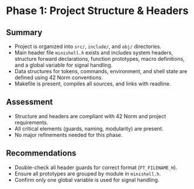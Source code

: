# Phase 1: Project Structure & Headers

## Summary
- Project is organized into `src/`, `include/`, and `obj/` directories.
- Main header file `minishell.h` exists and includes system headers, structure forward declarations, function prototypes, macro definitions, and a global variable for signal handling.
- Data structures for tokens, commands, environment, and shell state are defined using 42 Norm conventions.
- Makefile is present, compiles all sources, and links with readline.

## Assessment
- Structure and headers are compliant with 42 Norm and project requirements.
- All critical elements (guards, naming, modularity) are present.
- No major refinements needed for this phase.

## Recommendations
- Double-check all header guards for correct format (`FT_FILENAME_H`).
- Ensure all prototypes are grouped by module in `minishell.h`.
- Confirm only one global variable is used for signal handling.
